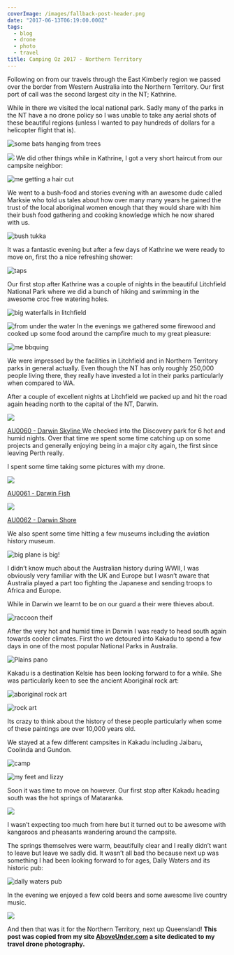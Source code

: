 ```yaml
---
coverImage: /images/fallback-post-header.png
date: "2017-06-13T06:19:00.000Z"
tags:
  - blog
  - drone
  - photo
  - travel
title: Camping Oz 2017 - Northern Territory
---
```


Following on from our travels through the East Kimberly region we passed over the border from Western Australia into the Northern Territory. Our first port of call was the second largest city in the NT; Kathrine.

<!-- more -->

While in there we visited the local national park. Sadly many of the parks in the NT have a no drone policy so I was unable to take any aerial shots of these beautiful regions (unless I wanted to pay hundreds of dollars for a helicopter flight that is).

![some bats hanging from trees](//cdn.shopify.com/s/files/1/1830/7597/files/IMG_9936_1024x1024.jpg?v=1497332641)

![](//cdn.shopify.com/s/files/1/1830/7597/files/IMG_9932_1024x1024.jpg?v=1497332776)
We did other things while in Kathrine, I got a very short haircut from our campsite neighbor:

![me getting a hair cut](//cdn.shopify.com/s/files/1/1830/7597/files/IMG_7555_1024x1024.jpg?v=1497332817)

We went to a bush-food and stories evening with an awesome dude called Marksie who told us tales about how over many many years he gained the trust of the local aboriginal women enough that they would share with him their bush food gathering and cooking knowledge which he now shared with us.

![bush tukka ](//cdn.shopify.com/s/files/1/1830/7597/files/IMG_7569_1024x1024.jpg?v=1497332884)

It was a fantastic evening but after a few days of Kathrine we were ready to move on, first tho a nice refreshing shower:

![taps](//cdn.shopify.com/s/files/1/1830/7597/files/IMG_7561_1024x1024.jpg?v=1497332914)

Our first stop after Kathrine was a couple of nights in the beautiful Litchfield National Park where we did a bunch of hiking and swimming in the awesome croc free watering holes.

![big waterfalls in litchfield](//cdn.shopify.com/s/files/1/1830/7597/files/IMG_9952_1024x1024.jpg?v=1497332948)

![from under the water](//cdn.shopify.com/s/files/1/1830/7597/files/YDXJ0408_1024x1024.jpg?v=1497332997)
In the evenings we gathered some firewood and cooked up some food around the campfire much to my great pleasure:

![me bbquing](//cdn.shopify.com/s/files/1/1830/7597/files/IMG_7580_1024x1024.jpg?v=1497333068)

We were impressed by the facilities in Litchfield and in Northern Territory parks in general actually. Even though the NT has only roughly 250,000 people living there, they really have invested a lot in their parks particularly when compared to WA.

After a couple of excellent nights at Litchfield we packed up and hit the road again heading north to the capital of the NT, Darwin.

![](//cdn.shopify.com/s/files/1/1830/7597/products/Darwin_Skyline_1024x1024.jpg?v=1497316115)

[AU0060 - Darwin Skyline
](https://aboveunder.com/products/au0060-darwin-skyline)
We checked into the Discovery park for 6 hot and humid nights. Over that time we spent some time catching up on some projects and generally enjoying being in a major city again, the first since leaving Perth really.

I spent some time taking some pictures with my drone.

![](//cdn.shopify.com/s/files/1/1830/7597/products/Darwin_Fish_1024x1024.jpg?v=1497316159)

[AU0061 - Darwin Fish](https://aboveunder.com/products/au0061-darwin-fish)

![](//cdn.shopify.com/s/files/1/1830/7597/products/Darwin_Shore_1024x1024.jpg?v=1497316241)

[AU0062 - Darwin Shore](https://aboveunder.com/products/au0062-darwin-shore)

We also spent some time hitting a few museums including the aviation history museum.

![big plane is big!](//cdn.shopify.com/s/files/1/1830/7597/files/IMG_7591_1024x1024.jpg?v=1497333305)

I didn’t know much about the Australian history during WWII, I was obviously very familiar with the UK and Europe but I wasn’t aware that Australia played a part too fighting the Japanese and sending troops to Africa and Europe.

While in Darwin we learnt to be on our guard a their were thieves about.

![raccoon theif](//cdn.shopify.com/s/files/1/1830/7597/files/IMG_7594_1024x1024.jpg?v=1497333336)

After the very hot and humid time in Darwin I was ready to head south again towards cooler climates. First tho we detoured into Kakadu to spend a few days in one of the most popular National Parks in Australia.

![Plains pano](//cdn.shopify.com/s/files/1/1830/7597/files/Kakadu-Plains-WEB_1024x1024.jpg?v=1497333511)

Kakadu is a destination Kelsie has been looking forward to for a while. She was particularly keen to see the ancient Aboriginal rock art:

![aboriginal rock art](//cdn.shopify.com/s/files/1/1830/7597/files/IMG_0021_1024x1024.jpg?v=1497334214)

![rock art](//cdn.shopify.com/s/files/1/1830/7597/files/IMG_0025_1024x1024.jpg?v=1497334264)

Its crazy to think about the history of these people particularly when some of these paintings are over 10,000 years old.

We stayed at a few different campsites in Kakadu including Jaibaru, Coolinda and Gundon.

![camp](//cdn.shopify.com/s/files/1/1830/7597/files/IMG_7623_1024x1024.jpg?v=1497334337)

![my feet and lizzy](//cdn.shopify.com/s/files/1/1830/7597/files/IMG_9973_1024x1024.jpg?v=1497334383)

Soon it was time to move on however. Our first stop after Kakadu heading south was the hot springs of Mataranka.

![](//cdn.shopify.com/s/files/1/1830/7597/files/Mataranka_Hotsprings_Pano_1024x1024.jpg?v=1497334434)

I wasn’t expecting too much from here but it turned out to be awesome with kangaroos and pheasants wandering around the campsite.

The springs themselves were warm, beautifully clear and I really didn’t want to leave but leave we sadly did. It wasn’t all bad tho because next up was something I had been looking forward to for ages, Dally Waters and its historic pub:

![dally waters pub](//cdn.shopify.com/s/files/1/1830/7597/files/IMG_7634_1024x1024.jpg?v=1497334484)

In the evening we enjoyed a few cold beers and some awesome live country music.

![](//cdn.shopify.com/s/files/1/1830/7597/files/IMG_7633_1024x1024.jpg?v=1497334522)

And then that was it for the Northern Territory, next up Queensland!
**This post was copied from my site [AboveUnder.com](https://aboveunder.com) a site dedicated to my travel drone photography.**

